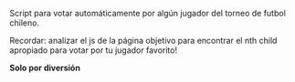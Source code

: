 Script para votar automáticamente por algún jugador del torneo de futbol chileno.

Recordar: analizar el js de la página objetivo para encontrar el nth child apropiado para votar por tu jugador favorito!


**Solo por diversión**
